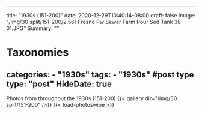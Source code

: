 
---
title: "1930s (151-200)"
date: 2020-12-29T10:40:14-08:00
draft: false
image: "/img/30 split/151-200/2.561 Fresno Pw Sewer Farm Pour Sed Tank 38-01.JPG"
Summary: ""
#   Taxonomies
categories:
    - "1930s"
tags:
    - "1930s"
#post type
type: "post"
HideDate: true
---

Photos from throughout the 1930s (151-200)
{{< gallery dir="/img/30 split/151-200" />}} {{< load-photoswipe >}}
